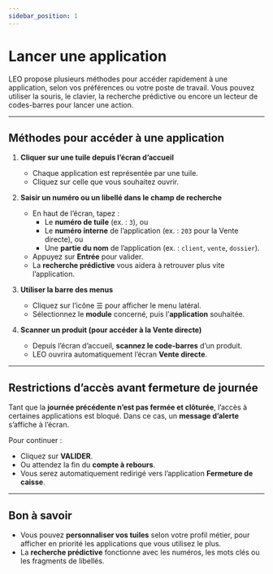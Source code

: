 ```yaml
---
sidebar_position: 1
---
```


# Lancer une application

LEO propose plusieurs méthodes pour accéder rapidement à une application, selon vos préférences ou votre poste de travail. Vous pouvez utiliser la souris, le clavier, la recherche prédictive ou encore un lecteur de codes-barres pour lancer une action.

---

## Méthodes pour accéder à une application

1. **Cliquer sur une tuile depuis l’écran d’accueil**
   - Chaque application est représentée par une tuile.
   - Cliquez sur celle que vous souhaitez ouvrir.

2. **Saisir un numéro ou un libellé dans le champ de recherche**
   - En haut de l’écran, tapez :
     - Le **numéro de tuile** (ex. : `3`), ou
     - Le **numéro interne** de l’application (ex. : `203` pour la Vente directe), ou
     - Une **partie du nom** de l’application (ex. : `client`, `vente`, `dossier`).
   - Appuyez sur **Entrée** pour valider.
   - La **recherche prédictive** vous aidera à retrouver plus vite l’application.

3. **Utiliser la barre des menus**
   - Cliquez sur l’icône ☰ pour afficher le menu latéral.
   - Sélectionnez le **module** concerné, puis l’**application** souhaitée.

4. **Scanner un produit (pour accéder à la Vente directe)**
   - Depuis l’écran d’accueil, **scannez le code-barres** d’un produit.
   - LEO ouvrira automatiquement l’écran **Vente directe**.

---

## Restrictions d’accès avant fermeture de journée

Tant que la **journée précédente n’est pas fermée et clôturée**, l’accès à certaines applications est bloqué. Dans ce cas, un **message d’alerte** s’affiche à l’écran.

Pour continuer :
- Cliquez sur **VALIDER**.
- Ou attendez la fin du **compte à rebours**.
- Vous serez automatiquement redirigé vers l’application **Fermeture de caisse**.

---

## Bon à savoir

- Vous pouvez **personnaliser vos tuiles** selon votre profil métier, pour afficher en priorité les applications que vous utilisez le plus.
- La **recherche prédictive** fonctionne avec les numéros, les mots clés ou les fragments de libellés.

